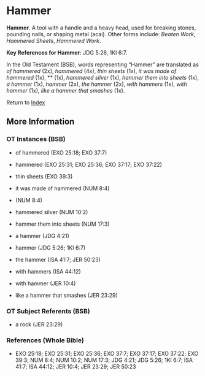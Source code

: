# Hammer
**Hammer**. 
A tool with a handle and a heavy head, used for breaking stones, pounding nails, or shaping metal (acai). 
Other forms include: 
*Beaten Work*, *Hammered Sheets*, *Hammered Work*. 


**Key References for Hammer**: 
JDG 5:26, 1KI 6:7. 


In the Old Testament (BSB), words representing “Hammer” are translated as 
*of hammered* (2x), *hammered* (4x), *thin sheets* (1x), *it was made of hammered* (1x), ** (1x), *hammered silver* (1x), *hammer them into sheets* (1x), *a hammer* (1x), *hammer* (2x), *the hammer* (2x), *with hammers* (1x), *with hammer* (1x), *like a hammer that smashes* (1x). 




Return to [Index](00-Index.md)

## More Information

### OT Instances (BSB)

* of hammered (EXO 25:18; EXO 37:7)

* hammered (EXO 25:31; EXO 25:36; EXO 37:17; EXO 37:22)

* thin sheets (EXO 39:3)

* it was made of hammered (NUM 8:4)

*  (NUM 8:4)

* hammered silver (NUM 10:2)

* hammer them into sheets (NUM 17:3)

* a hammer (JDG 4:21)

* hammer (JDG 5:26; 1KI 6:7)

* the hammer (ISA 41:7; JER 50:23)

* with hammers (ISA 44:12)

* with hammer (JER 10:4)

* like a hammer that smashes (JER 23:29)



### OT Subject Referents (BSB)

* a rock (JER 23:29)



### References (Whole Bible)

* EXO 25:18; EXO 25:31; EXO 25:36; EXO 37:7; EXO 37:17; EXO 37:22; EXO 39:3; NUM 8:4; NUM 10:2; NUM 17:3; JDG 4:21; JDG 5:26; 1KI 6:7; ISA 41:7; ISA 44:12; JER 10:4; JER 23:29; JER 50:23



